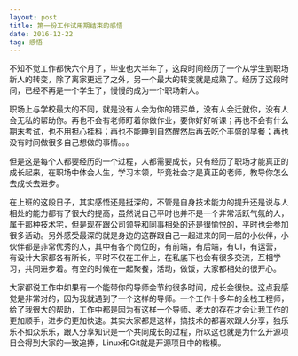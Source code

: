 ```yaml
---
layout: post
title: 第一份工作试用期结束的感悟
date: 2016-12-22
tag: 感悟
---
```


不知不觉工作都快六个月了，毕业也大半年了，这段时间经历了一个从学生到职场新人的转变，除了离家更远了之外，另一个最大的转变就是成熟了。经历了这段时间，已经不再是一个学生了，慢慢的成为一个职场新人。

职场上与学校最大的不同，就是没有人会为你的错买单，没有人会迁就你，没有人会无私的帮助你。再也不会有老师盯着你做作业，要你好好听课；再也不会有什么期末考试，也不用担心挂科；再也不能睡到自然醒然后再去吃个丰盛的早餐；再也没有时间做很多自己想做的事情。。。

但是这是每个人都要经历的一个过程，人都需要成长，只有经历了职场才能真正的成长起来，在职场中体会人生，学习本领，毕竟社会才是真正的老师，教导你怎么去成长去进步。

在上班的这段日子，其实感悟还是挺深的，不管是自身技术能力的提升还是说与人相处的能力都有了很大的提高，虽然说自己平时也并不是一个非常活跃气氛的人，属于那种技术宅，但是现在跟公司领导和同事相处的还是很愉悦的，平时也会参加很多活动。另外感受最深的就是身边的这群跟自己一起进来的同一届的小伙伴，小伙伴都是非常优秀的人，其中有各个岗位的，有前端，有后端，有UI，有运营，有设计大家都各有所长，平时不仅在工作上，在私底下也会有很多交流，互相学习，共同进步着。有空的时候在一起聚餐，活动，做饭，大家都相处的很开心。

大家都说工作中如果有一个能带你的导师会节约很多时间，成长会很快。这点我感觉是非常对的，因为我就遇到了一个这样的导师。一个工作十多年的全栈工程师，给了我很大的帮助，工作中都是因为有这样一个导师、老大的存在才会让我工作的更加顺手，进步的更加快速。其实大家都是这样，搞技术的都喜欢跟人分享，独乐乐不如众乐乐，跟人分享知识是一个共同成长的过程，所以这也就是为什么开源项目会得到大家的一致追捧，Linux和Git就是开源项目中的楷模。